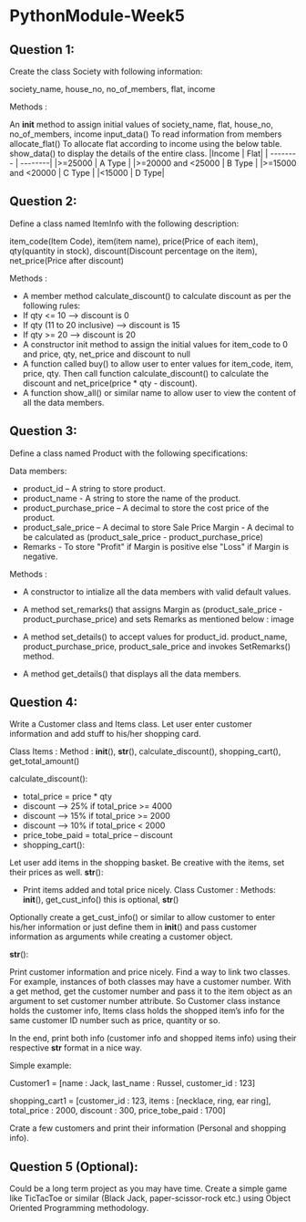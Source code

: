 # PythonModule-Week5
## Question 1:
Create the class Society with following information:

society_name, house_no, no_of_members, flat, income

Methods :

An __init__ method to assign initial values of society_name, flat, house_no, no_of_members, income
input_data() To read information from members
allocate_flat() To allocate flat according to income using the below table.
show_data() to display the details of the entire class.
|Income	  | Flat|
| -------- | --------|
|>=25000  |	A Type |
|>=20000 and <25000 |	B Type |
|>=15000 and <20000 |	C Type |
|<15000	| D Type|

## Question 2:
Define a class named ItemInfo with the following description:

item_code(Item Code), item(item name), price(Price of each item), qty(quantity in stock), discount(Discount percentage on the item), net_price(Price after discount)

Methods :

- A member method calculate_discount() to calculate discount as per the following rules:
- If qty <= 10 —> discount is 0
- If qty (11 to 20 inclusive) —> discount is 15
- If qty >= 20 —> discount is 20
- A constructor init method to assign the initial values for item_code to 0 and price, qty, net_price and discount to null
- A function called buy() to allow user to enter values for item_code, item, price, qty. Then call function calculate_discount() to calculate the discount and net_price(price * qty - discount).
- A function show_all() or similar name to allow user to view the content of all the data members.

## Question 3:
Define a class named Product with the following specifications:

Data members:
- product_id – A string to store product.
- product_name - A string to store the name of the product.
- product_purchase_price – A decimal to store the cost price of the product.
- product_sale_price – A decimal to store Sale Price Margin - A decimal to be calculated as (product_sale_price - product_purchase_price)
- Remarks - To store "Profit" if Margin is positive else "Loss" if Margin is negative.

Methods :

- A constructor to intialize all the data members with valid default values.
- A method set_remarks() that assigns Margin as (product_sale_price - product_purchase_price) and sets Remarks as mentioned below :
image

- A method set_details() to accept values for product_id. product_name, product_purchase_price, product_sale_price and invokes SetRemarks() method.
- A method get_details() that displays all the data members.

## Question 4:
Write a Customer class and Items class. Let user enter customer information and add stuff to his/her shopping card.

Class Items :
Method : __init__(), __str__(), calculate_discount(), shopping_cart(), get_total_amount()

calculate_discount():

- total_price = price * qty
- discount —> 25% if total_price >= 4000
- discount —> 15% if total_price >= 2000
- discount —> 10% if total_price < 2000
- price_tobe_paid = total_price – discount
- shopping_cart():

Let user add items in the shopping basket. Be creative with the items, set their prices as well.
__str__():

- Print items added and total price nicely.
Class Customer :
Methods: __init__(), get_cust_info() this is optional, __str__()

Optionally create a get_cust_info() or similar to allow customer to enter his/her information or just define them in __init__() and pass customer information as arguments while creating a customer object.

__str__():

Print customer information and price nicely.
Find a way to link two classes. For example, instances of both classes may have a customer number. With a get method, get the customer number and pass it to the item object as an argument to set customer number attribute. So Customer class instance holds the customer info, Items class holds the shopped item’s info for the same customer ID number such as price, quantity or so.

In the end, print both info (customer info and shopped items info) using their respective __str__ format in a nice way.

Simple example:

Customer1 = [name : Jack, last_name : Russel, customer_id : 123]

shopping_cart1 = [customer_id : 123, items : [necklace, ring, ear ring], total_price : 2000, discount : 300, price_tobe_paid : 1700]

Crate a few customers and print their information (Personal and shopping info).

## Question 5 (Optional):
Could be a long term project as you may have time. Create a simple game like TicTacToe or similar (Black Jack, paper-scissor-rock etc.) using Object Oriented Programming methodology.
